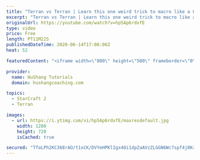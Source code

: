 ```yaml
---
title: "Terran vs Terran | Learn this one weird trick to macro like a GM"
excerpt: "Terran vs Terran | Learn this one weird trick to macro like a GM In this guide we talk about how you can continue to improve your macro into diamond and masters, where everyone is already making scv's consistently. What more could there be right? Let's take a look!  #starcraft #sc2 #terran #tvt  Starcraft"
originalUrl: https://youtube.com/watch?v=hp5Ap6rdxfE
type: video
price: Free
length: PT11M22S
publishedDateTime: 2020-06-14T17:06:06Z
heat: 52

featuredContent: "<iframe width=\"800\" height=\"500\" frameborder=\"0\" src=\"https://www.youtube.com/embed/hp5Ap6rdxfE\" allow=\"accelerometer; autoplay; encrypted-media; gyroscope; picture-in-picture\" allowfullscreen></iframe>"

provider:
  name: HuShang Tutorials
  domain: hushangcoaching.com

topics:
  - StarCraft 2
  - Terran

images:
  - url: https://i.ytimg.com/vi/hp5Ap6rdxfE/maxresdefault.jpg
    width: 1280
    height: 720
    isCached: true

secured: "TfoLPh2KC368rAO/t1xCK/DVYeHPKlIgx4Oi1dpZaAVzZLGGN6Wc7spf4j8KrE7AiEJf6oXUiHt6HsO4Masi/wN5KYAP5rX4D+pjGdM8Q4WP2seRzVA2FGI1bPWEiXVw4jc+lLJDt5Kb627l220zm6Z5ukYCmXCNVaspxZVSPRtOsXGcSw7kegRcX+4Dt+QCNZVf6t5CNR8z2tg3hXiFe1Xb/Ta3FGxN8ZwO85/Z7GjRPg6whtruRhgqm3rWW0wuCW4Xpp5H8pPGlOrZjYcbInQOkCPz8CZKfezqEKaPTJb9IthHbsKT5soGpDnOIQcZuebJEN9NBk1wXQmUxfA9pJw831vR0eDrLSZkrTR2HwcK7SXad+AY5tPtDhjXN/HDt5lIItTFQjtEIlbO64RNf2RQ+lEfTPHM9nRG3JecOIE=;UNCsYhGLQCzEuuW5CmzZMA=="
---
```


